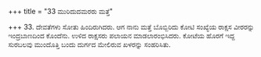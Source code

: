 +++
title = "33 ಮುರಿದುದಮರರು ಮತ್ತೆ"

+++
33. ದೇವತೆಗಳು ಸೋತು ಹಿಂದಿರುಗಿದರು.  ಆಗ ನಾನು ಮತ್ತೆ ಬೊಬ್ಬಿರಿದು ಕೋಟಿ ಸಂಖ್ಯೆಯ ರಾಕ್ಷಸ ವೀರರನ್ನು ಇಂದ್ರಬಾಣದಿಂದ ಕೊಂದೆನು. ಉಳಿದ ರಾಕ್ಷಸರು ಪಲಾಯನ ಮಾಡಲಾರಂಭಿಸಿದರು.  ಕೋಟೆಯ ಹೊರಗೆ ಇದ್ದ ಸುರಬಲವು ಮುಂದೊತ್ತಿ ಬಂದು ದುರ್ಗದ ಮೇಲಿರುವ ಖಳರನ್ನು ಸಂಹರಿಸಿತು.